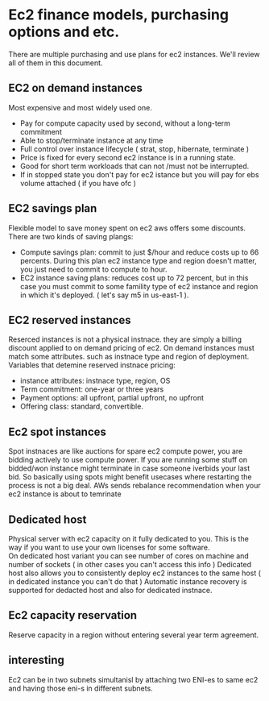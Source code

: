 # Ec2 finance models, purchasing options and etc.
There are multiple purchasing and use plans for ec2 instances. We'll review all of them in this document.

## EC2 on demand instances
Most expensive and most widely used one.
- Pay for compute capacity used by second, without a long-term commitment
- Able to stop/terminate instance at any time
- Full control over instance lifecycle ( strat, stop, hibernate, terminate )
- Price is fixed for every second ec2 instance is in a running state.
-  Good for short term workloads that can not /must not be interrupted.
- If in stopped state you don't pay for ec2 istance but you will pay for ebs volume attached ( if you have ofc )


## EC2 savings plan
Flexible model to save money spent on ec2
aws offers some discounts.
There are two kinds of saving plangs:
- Compute savings plan: commit to just $/hour and reduce costs up to 66 percents. During this plan
ec2 instance type and region doesn't matter, you just need to commit to compute to hour.
- EC2 instance saving plans: reduces cost up to 72 percent, but in this case you must commit to 
some famility type of ec2 instance and region in which it's deployed. ( let's say m5 in us-east-1 ). 

## EC2 reserved instances
Reserced instances is not a physical instnace. they are simply a billing discount applied to on demand pricing of ec2.
On demand instances must match some attributes. such as instnace type and region of deployment.
Variables that detemine reserved instnace pricing:
- instance attributes: instnace type, region, OS
- Term commitment: one-year or three years
- Payment options: all upfront, partial upfront, no upfront
- Offering class: standard, convertible.

## Ec2 spot instances
Spot instnaces are like auctions for spare ec2 compute power, you are bidding actively to use compute power.
If you are running some stuff on bidded/won instance might terminate in case someone iverbids your last bid.
So basically using spots might benefit usecases where restarting the process is not a big deal.
AWs sends rebalance recommendation when your ec2 instance is about to temrinate

## Dedicated host
Physical server with ec2 capacity on it fully dedicated to you.
This is the way if you want to use your own licenses for some software.  
On dedicated host variant you can see number of cores on machine and number of sockets ( in other cases you can't access this info )
Dedicated host also allows you to consistently deploy ec2 instances to the same host ( in dedicated instance you can't do that ) 
Automatic instance recovery is supported for dedacted host and also for dedicated instnace.

## Ec2 capacity reservation
Reserve capacity in a region without entering several year term agreement.


## interesting
Ec2 can be in two subnets simultanisl by attaching two ENI-es to same ec2 and having those eni-s in different subnets.
